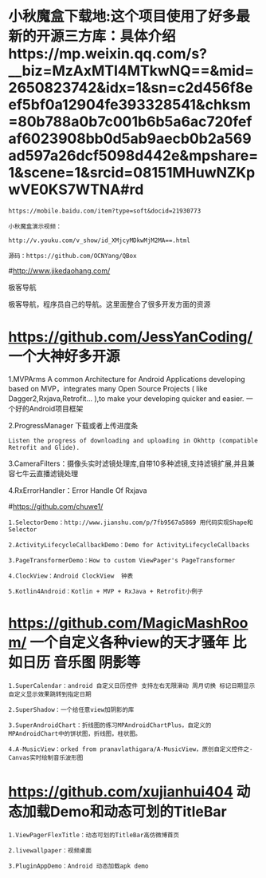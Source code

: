 #     小秋魔盒下载地:这个项目使用了好多最新的开源三方库：具体介绍https://mp.weixin.qq.com/s?__biz=MzAxMTI4MTkwNQ==&mid=2650823742&idx=1&sn=c2d456f8eef5bf0a12904fe393328541&chksm=80b788a0b7c001b6b5a6ac720fefaf6023908bb0d5ab9aecb0b2a569ad597a26dcf5098d442e&mpshare=1&scene=1&srcid=08151MHuwNZKpwVE0KS7WTNA#rd

    https://mobile.baidu.com/item?type=soft&docid=21930773  

    小秋魔盒演示视频：

    http://v.youku.com/v_show/id_XMjcyMDkwMjM2MA==.html

    源码：https://github.com/OCNYang/QBox


#http://www.jikedaohang.com/

  极客导航

极客导航，程序员自己的导航。这里面整合了很多开发方面的资源

# https://github.com/JessYanCoding/ 一个大神好多开源
 1.MVPArms
     A common Architecture for Android Applications developing based on MVP，integrates many Open Source Projects
   ( like Dagger2,Rxjava,Retrofit... ),to make your developing quicker and easier. 一个好的Android项目框架

2.ProgressManager 下载或者上传进度条

    Listen the progress of downloading and uploading in Okhttp (compatible Retrofit and Glide).


3.CameraFilters：摄像头实时滤镜处理库,自带10多种滤镜,支持滤镜扩展,并且兼容七牛云直播滤镜处理


4.RxErrorHandler：Error Handle Of Rxjava


#https://github.com/chuwe1/   

    1.SelectorDemo：http://www.jianshu.com/p/7fb9567a5869 用代码实现Shape和Selector

    2.ActivityLifecycleCallbackDemo：Demo for ActivityLifecycleCallbacks

    3.PageTransformerDemo：How to custom ViewPager's PageTransformer

    4.ClockView：Android ClockView  钟表

    5.Kotlin4Android：Kotlin + MVP + RxJava + Retrofit小例子
    
    
    
 # https://github.com/MagicMashRoom/ 一个自定义各种view的天才骚年 比如日历 音乐图 阴影等
 
    1.SuperCalendar：android 自定义日历控件 支持左右无限滑动 周月切换 标记日期显示 自定义显示效果跳转到指定日期

    2.SuperShadow：一个给任意view加阴影的库

    3.SuperAndroidChart：折线图的练习MPAndroidChartPlus，自定义的MPAndroidChart中的饼状图，折线图，柱状图。

    4.A-MusicView：orked from pranavlathigara/A-MusicView，原创自定义控件之-Canvas实时绘制音乐波形图

# https://github.com/xujianhui404 动态加载Demo和动态可划的TitleBar

    1.ViewPagerFlexTitle：动态可划的TitleBar高仿微博首页

    2.livewallpaper：视频桌面

    3.PluginAppDemo：Android 动态加载apk demo


 

